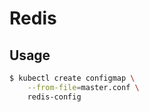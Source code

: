 # Redis

## Usage

```bash
$ kubectl create configmap \
    --from-file=master.conf \
    redis-config
```
